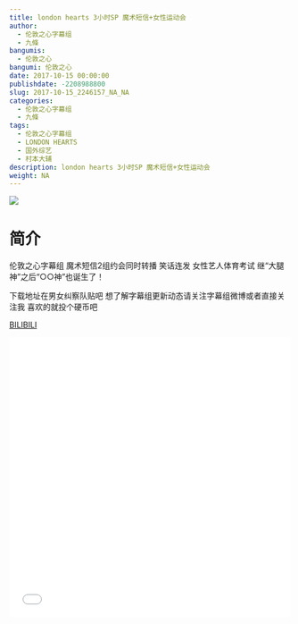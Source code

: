 ```yaml
---
title: london hearts 3小时SP 魔术短信+女性运动会
author: 
  - 伦敦之心字幕组
  - 九條
bangumis: 
  - 伦敦之心
bangumi: 伦敦之心
date: 2017-10-15 00:00:00
publishdate: -2208988800
slug: 2017-10-15_2246157_NA_NA
categories: 
  - 伦敦之心字幕组
  - 九條
tags: 
  - 伦敦之心字幕组
  - LONDON HEARTS
  - 国外综艺
  - 村本大辅
description: london hearts 3小时SP 魔术短信+女性运动会
weight: NA
---
```


![](https://i.imgur.com/Z0pDH6p.jpg)

# 简介  
伦敦之心字幕组 魔术短信2组约会同时转播 笑话连发 女性艺人体育考试 继“大腿神”之后“○○神”也诞生了！
下载地址在男女纠察队贴吧 想了解字幕组更新动态请关注字幕组微博或者直接关注我 喜欢的就投个硬币吧

  [BILIBILI](https://www.bilibili.com/video/av2246157/)


  <iframe src="//www.bilibili.com/html/html5player.html?cid=3497429&aid=2246157" width="100%" height="500" frameborder="0" allowfullscreen="allowfullscreen"></iframe>
